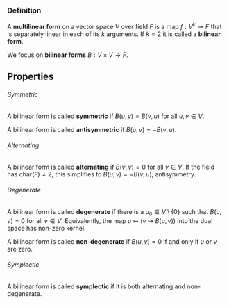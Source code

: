   ### Definition
A **multilinear form** on a vector space $V$ over field $F$ is a map $f:V^k \to F$ that is separately linear in each of its $k$ arguments.
If $k=2$ it is called a **bilinear form**.

We focus on **bilinear forms** $B:V\times V \to F$.
## Properties
###### Symmetric
A bilinear form is called **symmetric** if $B(u,v)=B(v,u)$ for all $u,v\in V$.

A bilinear form is called **antisymmetric** if $B(u,v)=-B(v,u)$.
###### Alternating
A bilinear form is called **alternating** if $B(v,v)=0$ for all $v\in V$. 
If the field has $\text{char}(F) \neq 2$, this simplifies to $B(u,v)=-B(v,u)$, antisymmetry.
###### Degenerate
A bilinear form is called **degenerate** if there is a $u_{0}\in V \setminus \{ 0 \}$ such that $B(u,v)=0$ for all $v\in V$. Equivalently, the map $u \mapsto (v \mapsto B(u,v))$ into the dual space has non-zero kernel.

A bilinear form is called **non-degenerate** if $B(u,v)=0$ if and only if $u$ or $v$ are zero.
###### Symplectic
A bilinear form is called **symplectic** if it is both alternating and non-degenerate.

